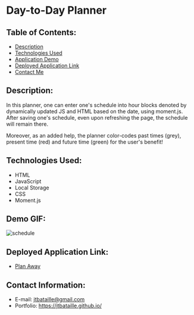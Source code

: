 # Day-to-Day Planner

## Table of Contents:
* [Description](#description)
* [Technologies Used](#technologies-used)
* [Application Demo](#application-demo)
* [Deployed Application Link](#deployed-application-link)
* [Contact Me](#contact-information)

## Description:

In this planner, one can enter one's schedule into hour blocks denoted by dynamically updated JS and HTML based on the date, using moment.js. After saving one's schedule, even upon refreshing the page, the schedule will remain there.

Moreover, as an added help, the planner color-codes past times (grey), present time (red) and future time (green) for the user's benefit!

## Technologies Used:
* HTML
* JavaScript
* Local Storage
* CSS
* Moment.js

## Demo GIF:
![schedule](https://user-images.githubusercontent.com/65187093/88464354-fdab7300-ce87-11ea-92f1-ff7303694ae2.gif)

## Deployed Application Link:
* [Plan Away](https://jtbataille.github.io/Day-to-Day-Planner/)

## Contact Information:
* E-mail: jtbataille@gmail.com
* Portfolio: https://jtbataille.github.io/
